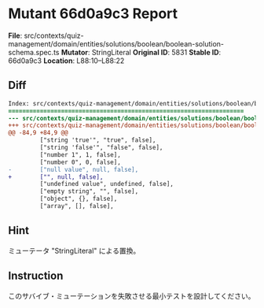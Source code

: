 # Mutant 66d0a9c3 Report

**File**: src/contexts/quiz-management/domain/entities/solutions/boolean/boolean-solution-schema.spec.ts
**Mutator**: StringLiteral
**Original ID**: 5831
**Stable ID**: 66d0a9c3
**Location**: L88:10–L88:22

## Diff

```diff
Index: src/contexts/quiz-management/domain/entities/solutions/boolean/boolean-solution-schema.spec.ts
===================================================================
--- src/contexts/quiz-management/domain/entities/solutions/boolean/boolean-solution-schema.spec.ts	original
+++ src/contexts/quiz-management/domain/entities/solutions/boolean/boolean-solution-schema.spec.ts	mutated #5831
@@ -84,9 +84,9 @@
         ["string 'true'", "true", false],
         ["string 'false'", "false", false],
         ["number 1", 1, false],
         ["number 0", 0, false],
-        ["null value", null, false],
+        ["", null, false],
         ["undefined value", undefined, false],
         ["empty string", "", false],
         ["object", {}, false],
         ["array", [], false],
```

## Hint

ミューテータ "StringLiteral" による置換。

## Instruction

このサバイブ・ミューテーションを失敗させる最小テストを設計してください。
